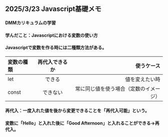 ## 2025/3/23 Javascript基礎メモ
#### DMMカリキュラムの学習
#### 学んだこと：Javascriptにおける変数の使い方
#### Javascriptで変数を作る時には二種類方法がある。
| 変数の種類 | 再代入できるか | 使うケース |
|:------|:------:|------:|
| let | できる | 値を変えたい時 |
| const | できない | 常に同じ値を使う場合（定数のイメージ） |
#### 再代入：一度入れた値を後から変更できることを「再代入可能」という。
#### 変数に「Hello」と入れた後に「Good Afternoon」と入れることができる→再代入。